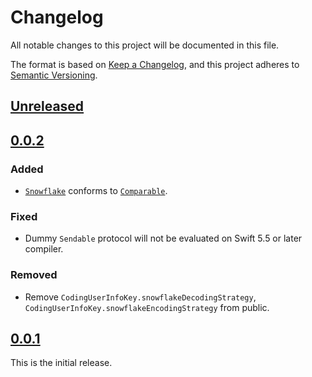 # Changelog
All notable changes to this project will be documented in this file.

The format is based on [Keep a Changelog](https://keepachangelog.com/en/1.0.0/),
and this project adheres to [Semantic Versioning](https://semver.org/spec/v2.0.0.html).

## [Unreleased]

## [0.0.2]
### Added
- [`Snowflake`](Sources/Snowflake/Snowflake.swift) conforms to [`Comparable`](https://developer.apple.com/documentation/swift/comparable).

### Fixed
- Dummy `Sendable` protocol will not be evaluated on Swift 5.5 or later compiler.

### Removed
- Remove `CodingUserInfoKey.snowflakeDecodingStrategy`, `CodingUserInfoKey.snowflakeEncodingStrategy` from public.

## [0.0.1]
This is the initial release.

[Unreleased]: https://github.com/shizukusoft/swift-snowflake/compare/v0.0.2...HEAD
[0.0.2]: https://github.com/shizukusoft/swift-snowflake/compare/v0.0.1...v0.0.2
[0.0.1]: https://github.com/shizukusoft/swift-snowflake/releases/tag/v0.0.1
